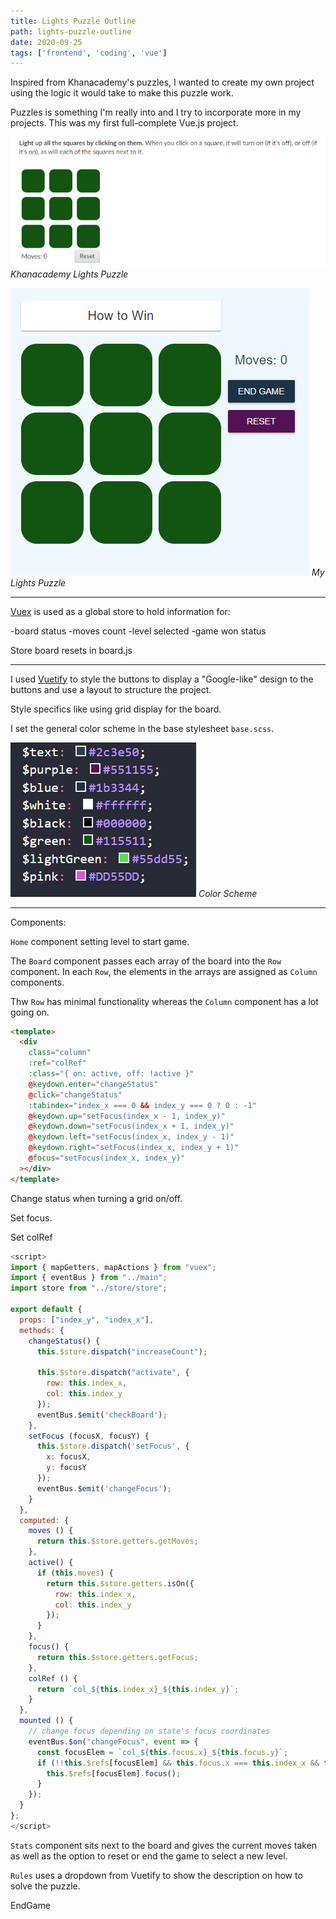 ```yaml
---
title: Lights Puzzle Outline
path: lights-puzzle-outline
date: 2020-09-25
tags: ['frontend', 'coding', 'vue']
---
```


Inspired from Khanacademy's puzzles, I wanted to create my own project using the logic it would take to make this puzzle work.

Puzzles is something I'm really into and I try to incorporate more in my projects. This was my first full-complete Vue.js project.

![Khanacademy Lights Puzzle](./images/2020-09-25/khanacademy-puzzle.png)
_Khanacademy Lights Puzzle_


![My Lights Puzzle](./images/2020-09-25/my-puzzle.png)
_My Lights Puzzle_

---

[Vuex](https://vuex.vuejs.org/) is used as a global store to hold information for:

-board status
-moves count
-level selected
-game won status

Store board resets in board.js

---

I used [Vuetify](https://vuetifyjs.com/en/) to style the buttons to display a "Google-like" design to the buttons and use a layout to structure the project.

Style specifics like using grid display for the board.


I set the general color scheme in the base stylesheet `base.scss`.

![Color Scheme](./images/2020-09-25/color-scheme.png)
_Color Scheme_

---

Components:

`Home` component setting level to start game.

The `Board` component passes each array of the board into the `Row` component. In each `Row`, the elements in the arrays are assigned as `Column` components.

Thw `Row` has minimal functionality whereas the `Column` component has a lot going on.

```html
<template>
  <div
    class="column"
    :ref="colRef"
    :class="{ on: active, off: !active }"
    @keydown.enter="changeStatus"
    @click="changeStatus"
    :tabindex="index_x === 0 && index_y === 0 ? 0 : -1"
    @keydown.up="setFocus(index_x - 1, index_y)"
    @keydown.down="setFocus(index_x + 1, index_y)"
    @keydown.left="setFocus(index_x, index_y - 1)"
    @keydown.right="setFocus(index_x, index_y + 1)"
    @focus="setFocus(index_x, index_y)"
  ></div>
</template>
```

Change status when turning a grid on/off.

Set focus.

Set colRef

```js
<script>
import { mapGetters, mapActions } from "vuex";
import { eventBus } from "../main";
import store from "../store/store";

export default {
  props: ["index_y", "index_x"],
  methods: {
    changeStatus() {
      this.$store.dispatch("increaseCount");

      this.$store.dispatch("activate", {
        row: this.index_x,
        col: this.index_y
      });
      eventBus.$emit('checkBoard');
    },
    setFocus (focusX, focusY) {
      this.$store.dispatch('setFocus', {
        x: focusX,
        y: focusY
      });
      eventBus.$emit('changeFocus');
    }
  },
  computed: {
    moves () {
      return this.$store.getters.getMoves;
    },
    active() {
      if (this.moves) {
        return this.$store.getters.isOn({
          row: this.index_x,
          col: this.index_y
        });
      }
    },
    focus() {
      return this.$store.getters.getFocus;
    },
    colRef () {
      return `col_${this.index_x}_${this.index_y}`;
    }
  },
  mounted () {
    // change focus depending on state's focus coordinates
    eventBus.$on("changeFocus", event => {
      const focusElem = `col_${this.focus.x}_${this.focus.y}`;
      if (!!this.$refs[focusElem] && this.focus.x === this.index_x && this.focus.y === this.index_y) {
        this.$refs[focusElem].focus();
      }
    });
  }
};
</script>
```

`Stats` component sits next to the board and gives the current moves taken as well as the option to reset or end the game to select a new level.

`Rules` uses a dropdown from Vuetify to show the description on how to solve the puzzle.


EndGame
